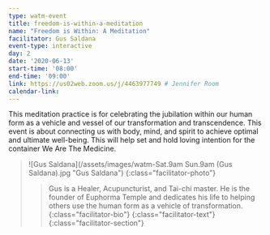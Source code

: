 ```yaml
---
type: watm-event
title: freedom-is-within-a-meditation
name: "Freedom is Within: A Meditation"
facilitator: Gus Saldana
event-type: interactive
day: 2
date: '2020-06-13'
start-time: '08:00'
end-time: '09:00'
link: https://us02web.zoom.us/j/4463977749 # Jennifer Room
calendar-link:
---
```


This meditation practice is for celebrating the jubilation within our human form as a vehicle and vessel of our transformation and transcendence. This event is about connecting us with body, mind, and spirit to achieve optimal and ultimate well-being. This will help set and hold loving intention for the container We Are The Medicine.

> ![Gus Saldana](/assets/images/watm-Sat.9am Sun.9am (Gus Saldana).jpg "Gus Saldana")
> {:class="facilitator-photo"}
>
> > Gus is a Healer, Acupuncturist, and Tai-chi master. He is the founder of Euphorma Temple and dedicates his life to helping others use the human form as a vehicle of transformation.
> > {:class="facilitator-bio"}
> {:class="facilitator-text"}
{:class="facilitator-section"}
